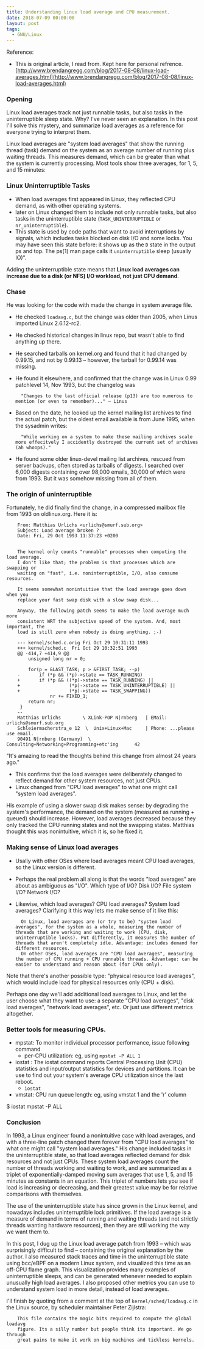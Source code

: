 ```yaml
---
title: Understanding linux load average and CPU measurement.
date: 2018-07-09 00:00:00
layout: post
tags:
  - GNU/Linux
---
```


Reference: 
* This is original article, I read from. Kept here for personal refrence.[http://www.brendangregg.com/blog/2017-08-08/linux-load-averages.html](http://www.brendangregg.com/blog/2017-08-08/linux-load-averages.html)


### Opening

Linux load averages track not just runnable tasks, but also tasks in the uninterruptible sleep state. Why? I've never seen an explanation. In this post I'll solve this mystery, and summarize load averages as a reference for everyone trying to interpret them.

Linux load averages are "system load averages" that show the running thread (task) demand on the system as an average number of running plus waiting threads. This measures demand, which can be greater than what the system is currently processing. Most tools show three averages, for 1, 5, and 15 minutes:



### Linux Uninterruptible Tasks

* When load averages first appeared in Linux, they reflected CPU demand, as with other operating systems. 
* later on Linux changed them to include not only runnable tasks, but also tasks in the uninterruptible state (`TASK_UNINTERRUPTIBLE` or `nr_uninterruptible`). 
* This state is used by code paths that want to avoid interruptions by signals, which includes tasks blocked on disk I/O and some locks. You may have seen this state before: it shows up as the `D` state in the output ps and top. The ps(1) man page calls it `uninterruptible` sleep (usually IO)".

Adding the uninterruptible state means that __Linux load averages can increase due to a disk (or NFS) I/O workload, not just CPU demand__.


### Chase

He was looking for the code with made the change in system average file.

* He checked `loadavg.c`, but the change was older than 2005, when Linus imported Linux 2.6.12-rc2.
* He checked historical changes in linux repo, but wasn't able to find anything up there.
* He searched tarballs on kernel.org and found that it had changed by 0.99.15, and not by 0.99.13 – however, the tarball for 0.99.14 was missing.
* He found it elsewhere, and confirmed that the change was in Linux 0.99 patchlevel 14, Nov 1993, but the changelog was

        "Changes to the last official release (p13) are too numerous to mention (or even to remember)..." – Linus

* Based on the date, he looked up the kernel mailing list archives to find the actual patch, but the oldest email available is from June 1995, when the sysadmin writes:

        "While working on a system to make these mailing archives scale more effecitvely I accidently destroyed the current set of archives (ah whoops)."

* He found some older linux-devel mailing list archives, rescued from server backups, often stored as tarballs of digests. I searched over 6,000 digests containing over 98,000 emails, 30,000 of which were from 1993. But it was somehow missing from all of them.

### The origin of uninterruptible

Fortunately, he did finally find the change, in a compressed mailbox file from 1993 on oldlinux.org. Here it is:

        From: Matthias Urlichs <urlichs@smurf.sub.org>
        Subject: Load average broken ?
        Date: Fri, 29 Oct 1993 11:37:23 +0200


        The kernel only counts "runnable" processes when computing the load average.
        I don't like that; the problem is that processes which are swapping or
        waiting on "fast", i.e. noninterruptible, I/O, also consume resources.

        It seems somewhat nonintuitive that the load average goes down when you
        replace your fast swap disk with a slow swap disk...

        Anyway, the following patch seems to make the load average much more
        consistent WRT the subjective speed of the system. And, most important, the
        load is still zero when nobody is doing anything. ;-)

        --- kernel/sched.c.orig Fri Oct 29 10:31:11 1993
        +++ kernel/sched.c  Fri Oct 29 10:32:51 1993
        @@ -414,7 +414,9 @@
            unsigned long nr = 0;

            for(p = &LAST_TASK; p > &FIRST_TASK; --p)
        -       if (*p && (*p)->state == TASK_RUNNING)
        +       if (*p && ((*p)->state == TASK_RUNNING) ||
        +                  (*p)->state == TASK_UNINTERRUPTIBLE) ||
        +                  (*p)->state == TASK_SWAPPING))
                    nr += FIXED_1;
            return nr;
         }
        --
        Matthias Urlichs        \ XLink-POP N|rnberg   | EMail: urlichs@smurf.sub.org
        Schleiermacherstra_e 12  \  Unix+Linux+Mac     | Phone: ...please use email.
        90491 N|rnberg (Germany)  \   Consulting+Networking+Programming+etc'ing      42

"It's amazing to read the thoughts behind this change from almost 24 years ago."

* This confirms that the load averages were deliberately changed to reflect demand for other system resources, not just CPUs. 
* Linux changed from "CPU load averages" to what one might call "system load averages".

His example of using a slower swap disk makes sense: by degrading the system's performance, the demand on the system (measured as running + queued) should increase. However, load averages decreased because they only tracked the CPU running states and not the swapping states. Matthias thought this was nonintuitive, which it is, so he fixed it.


### Making sense of Linux load averages

* Usally with other OSes where load averages meant CPU load averages, so the Linux version is different. 
* Perhaps the real problem all along is that the words "load averages" are about as ambiguous as "I/O". Which type of I/O? Disk I/O? File system I/O? Network I/O? 
* Likewise, which load averages? CPU load averages? System load averages? Clarifying it this way lets me make sense of it like this:


        On Linux, load averages are (or try to be) "system load averages", for the system as a whole, measuring the number of threads that are working and waiting to work (CPU, disk, uninterruptible locks). Put differently, it measures the number of threads that aren't completely idle. Advantage: includes demand for different resources.
        On other OSes, load averages are "CPU load averages", measuring the number of CPU running + CPU runnable threads. Advantage: can be easier to understand and reason about (for CPUs only).

Note that there's another possible type: "physical resource load averages", which would include load for physical resources only (CPU + disk).

Perhaps one day we'll add additional load averages to Linux, and let the user choose what they want to use: a separate "CPU load averages", "disk load averages", "network load averages", etc. Or just use different metrics altogether.


### Better tools for measuring CPUs.

* mpstat: To monitor individual processor performance, issue following command
  * per-CPU utilization: eg, using `mpstat -P ALL 1`
* iostat : The iostat command reports Central Processing Unit (CPU) statistics and input/output statistics for devices and partitions. It can be use to find out your system's average CPU utilization since the last reboot.
  * `iostat`
* vmstat: CPU run queue length: eg, using vmstat 1 and the 'r' column

$ iostat
mpstat -P ALL



### Conclusion

In 1993, a Linux engineer found a nonintuitive case with load averages, and with a three-line patch changed them forever from "CPU load averages" to what one might call "system load averages." His change included tasks in the uninterruptible state, so that load averages reflected demand for disk resources and not just CPUs. These system load averages count the number of threads working and waiting to work, and are summarized as a triplet of exponentially-damped moving sum averages that use 1, 5, and 15 minutes as constants in an equation. This triplet of numbers lets you see if load is increasing or decreasing, and their greatest value may be for relative comparisons with themselves.

The use of the uninterruptible state has since grown in the Linux kernel, and nowadays includes uninterruptible lock primitives. If the load average is a measure of demand in terms of running and waiting threads (and not strictly threads wanting hardware resources), then they are still working the way we want them to.

In this post, I dug up the Linux load average patch from 1993 – which was surprisingly difficult to find – containing the original explanation by the author. I also measured stack traces and time in the uninterruptible state using bcc/eBPF on a modern Linux system, and visualized this time as an off-CPU flame graph. This visualization provides many examples of uninterruptible sleeps, and can be generated whenever needed to explain unusually high load averages. I also proposed other metrics you can use to understand system load in more detail, instead of load averages.

I'll finish by quoting from a comment at the top of `kernel/sched/loadavg.c` in the Linux source, by scheduler maintainer Peter Zijlstra:

        This file contains the magic bits required to compute the global loadavg
        figure. Its a silly number but people think its important. We go through
        great pains to make it work on big machines and tickless kernels.
